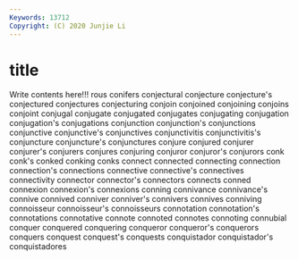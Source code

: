 ```yaml
---
Keywords: 13712
Copyright: (C) 2020 Junjie Li
---
```


# title

Write contents here!!!
rous 
conifers 
conjectural 
conjecture 
conjecture's 
conjectured 
conjectures 
conjecturing 
conjoin
conjoined 
conjoining 
conjoins 
conjoint 
conjugal 
conjugate 
conjugated 
conjugates 
conjugating 
conjugation
conjugation's 
conjugations 
conjunction 
conjunction's 
conjunctions 
conjunctive 
conjunctive's 
conjunctives 
conjunctivitis 
conjunctivitis's
conjuncture 
conjuncture's 
conjunctures 
conjure 
conjured 
conjurer 
conjurer's 
conjurers 
conjures 
conjuring
conjuror 
conjuror's 
conjurors 
conk 
conk's 
conked 
conking 
conks 
connect 
connected
connecting 
connection 
connection's 
connections 
connective 
connective's 
connectives 
connectivity 
connector 
connector's
connectors 
connects 
conned 
connexion 
connexion's 
connexions 
conning 
connivance 
connivance's 
connive
connived 
conniver 
conniver's 
connivers 
connives 
conniving 
connoisseur 
connoisseur's 
connoisseurs 
connotation
connotation's 
connotations 
connotative 
connote 
connoted 
connotes 
connoting 
connubial 
conquer 
conquered
conquering 
conqueror 
conqueror's 
conquerors 
conquers 
conquest 
conquest's 
conquests 
conquistador 
conquistador's
conquistadores 
